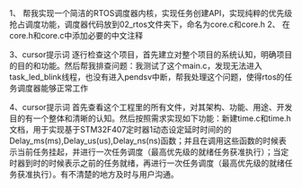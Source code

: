 1、
帮我实现一个简洁的RTOS调度器内核，实现任务创建API，实现纯粹的优先级抢占调度功能，调度器代码放到02_rtos文件夹下，命名为core.c和core.h
2、
在core.h和core.c中添加必要的中文注释

3、cursor提示词
逐行检查这个项目，首先建立对整个项目的系统认知，明确项目的目的和功能。然后帮我排查问题：我测试了这个main.c，发现无法进入task_led_blink线程，也没有进入pendsv中断，帮我处理这个问题，使得rtos的任务调度器能够正常工作

4、cursor提示词
首先查看这个工程里的所有文件，对其架构、功能、用途、开发目的有一个整体和清晰的认知。然后按照需求实现如下功能：新建time.c和time.h文档，用于实现基于STM32F407定时器1动态设定延时时间的的Delay_ms(ms),Delay_us(us),Delay_ns(ns)函数；并且在调用这些函数的时候表示当前任务挂起，并进行一次任务调度（最高优先级的就绪任务获准执行）；当定时器到时的时候表示之前的任务就绪，再进行一次任务调度（最高优先级的就绪任务获准执行）。有不清楚的地方及时与用户沟通。